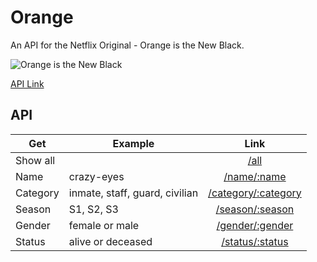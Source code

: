 # Orange
An API for the Netflix Original - Orange is the New Black.

![Orange is the New Black](https://raw.github.com/ryanburgess/orange/master/oitnb.jpg)

[API Link](https://orange-api.herokuapp.com/all)

## API

| Get           | Example       |Link                                                    |
| ------------- | ------------- | :-----------------------------------------------------:|
| Show all      |               |[/all](https://orange-api.herokuapp.com/all)|
| Name          | crazy-eyes    |[/name/:name](https://orange-api.herokuapp.com/name/crazy-eyes)|
| Category      | inmate, staff, guard, civilian  |[/category/:category](https://orange-api.herokuapp.com/category/inmate)|
| Season        | S1, S2, S3     |[/season/:season](https://orange-api.herokuapp.com/season/s1)|
| Gender        | female or male | [/gender/:gender](https://orange-api.herokuapp.com/gender/female)|
| Status        | alive or deceased | [/status/:status](https://orange-api.herokuapp.com/status/alive)|

